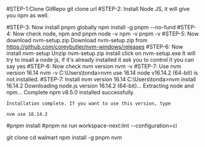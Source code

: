 #STEP-1:Clone GitRepo
	git clone url
#STEP-2: Install Node JS, it will give you npm as well.

#STEP-3: Now install pnpm globally
	npm install -g pnpm --no-fund
#STEP-4: Now check node, npm and pnpm
	node -v
	npm -v
	pnpm -v
#STEP-5: Now download nvm-setup.zip
	Download nvm-setup.zip from https://github.com/coreybutler/nvm-windows/releases
#STEP-6: Now install nvm-setup
	Unzip nvm-setup.zip
	install click on nvm-setup.exe
	It will try to insall a node js, if it's already installed it ask you to control it you can say yes
#STEP-6: Now check nvm version
	nvm -v
#STEP-7: Use nvm version 16.14
	nvm -v
	C:\Users\tonda>nvm use 16.14
	node v16.14.2 (64-bit) is not installed.
#STEP-7: Install nvm version 16.14
	C:\Users\tonda>nvm install 16.14.2
	Downloading node.js version 16.14.2 (64-bit)...
	Extracting node and npm...
	Complete
	npm v8.5.0 installed successfully.


	Installation complete. If you want to use this version, type

	nvm use 16.14.2
	
	
#pnpm install
#pnpm nx run workspace-next:lint --configuration=ci


git clone <url>
cd walmart
npm install -g pnpm
nvm 